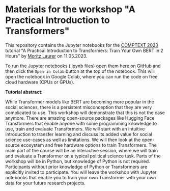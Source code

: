 # Materials for the workshop "A Practical Introduction to Transformers"

This repository contains the Jupyter notebooks for the [COMPTEXT 2023](https://www.comptextconference.org/)
tutorial "A Practical Introduction to Transformers: Train Your Own BERT in 2 Hours" 
by [Moritz Laurer](https://www.linkedin.com/in/moritz-laurer) on 11.05.2023.

To run the Jupyter notebooks (.ipynb files) open them here on GitHub
and then click the `Open in Colab` button at the top of the notebook. This will open the notebook
in Google Colab, where you can run the code on free cloud hardware (CPUs or GPUs). 


**Tutorial abstract:** 

While Transformer models like BERT are becoming more popular in the social sciences, 
there is a persistent misconception that they are very complicated to use. 
This workshop will demonstrate that this is not the case anymore. There are amazing 
open-source packages like Hugging Face Transformers that enable anyone with some 
programming knowledge to use, train and evaluate Transformers. We will start with an 
intuitive introduction to transfer learning and discuss its added value for social science 
use-cases as well as limitations. We will then look at the open-source ecosystem and free 
hardware options to train Transformers. The main part of the course will be an interactive 
session, where we will train and evaluate a Transformer on a typical political science task. 
Parts of the workshop will be in Python, but knowledge of Python is not required. 
Participants without prior knowledge of Python or Transformers are explicitly invited to 
participate. You will leave the workshop with Jupyter notebooks that enable you to 
train your own Transformer with your own data for your future research projects. 






